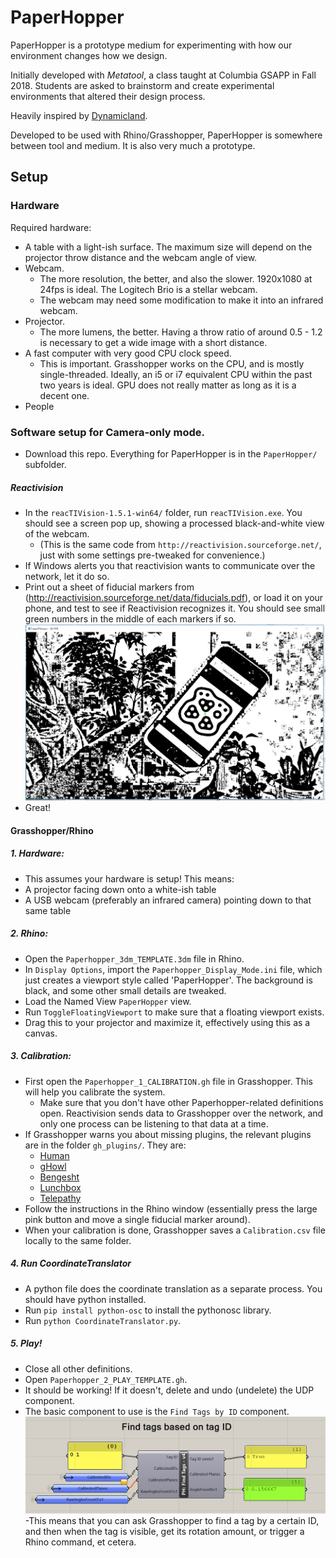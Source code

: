 # PaperHopper

PaperHopper is a prototype medium for experimenting with how our environment changes how we design.

Initially developed with _Metatool_, a class taught at Columbia GSAPP in Fall 2018. Students are asked to brainstorm and create experimental environments that altered their design process.

Heavily inspired by [Dynamicland](https://dynamicland.org/).

Developed to be used with Rhino/Grasshopper, PaperHopper is somewhere between tool and medium. It is also very much a prototype.

## Setup

### Hardware


Required hardware:
- A table with a light-ish surface. The maximum size will depend on the projector throw distance and the webcam angle of view.
- Webcam.
  - The more resolution, the better, and also the slower. 1920x1080 at 24fps is ideal. The Logitech Brio is a stellar webcam.
  - The webcam may need some modification to make it into an infrared webcam.
- Projector. 
  - The more lumens, the better. Having a throw ratio of around 0.5 - 1.2 is necessary to get a wide image with a short distance.
- A fast computer with very good CPU clock speed. 
  - This is important. Grasshopper works on the CPU, and is mostly single-threaded. Ideally, an i5 or i7 equivalent CPU within the past two years is ideal. GPU does not really matter as long as it is a decent one.
- People


### Software setup for Camera-only mode.

  - Download this repo. Everything for PaperHopper is in the `PaperHopper/` subfolder.

##### Reactivision 

  - In the `reacTIVision-1.5.1-win64/` folder, run `reacTIVision.exe`. You should see a screen pop up, showing a processed black-and-white view of the webcam.
    - (This is the same code from `http://reactivision.sourceforge.net/`, just with some settings pre-tweaked for convenience.)
  - If Windows alerts you that reactivision wants to communicate over the network, let it do so.
  - Print out a sheet of fiducial markers from (http://reactivision.sourceforge.net/data/fiducials.pdf), or load it on your phone, and test to see if Reactivision recognizes it. You should see small green numbers in the middle of each markers if so.
![reactivision.png](PaperHopper/imgs/reactivision.png)
  - Great!

#### Grasshopper/Rhino

##### 1. Hardware: 
 - This assumes your hardware is setup! This means:
  - A projector facing down onto a white-ish table
  - A USB webcam (preferably an infrared camera) pointing down to that same table

##### 2. Rhino:
 - Open the `Paperhopper_3dm_TEMPLATE.3dm` file in Rhino.
 - In `Display Options`, import the `Paperhopper_Display_Mode.ini` file, which just creates a viewport style called 'PaperHopper'. The background is black, and some other small details are tweaked.
 - Load the Named View `PaperHopper` view.
 - Run `ToggleFloatingViewport` to make sure that a floating viewport exists. 
 - Drag this to your projector and maximize it, effectively using this as a canvas.

##### 3. Calibration:
 - First open the `Paperhopper_1_CALIBRATION.gh` file in Grasshopper. This will help you calibrate the system. 
   - Make sure that you don't have other Paperhopper-related definitions open. Reactivision sends data to Grasshopper over the network, and only one process can be listening to that data at a time.
 - If Grasshopper warns you about missing plugins, the relevant plugins are in the folder `gh_plugins/`. They are:
   - [Human](https://www.food4rhino.com/app/human)
   - [gHowl](https://www.food4rhino.com/app/ghowl)
   - [Bengesht](https://www.food4rhino.com/app/bengesht)
   - [Lunchbox](https://www.food4rhino.com/app/lunchbox)
   - [Telepathy](https://www.food4rhino.com/app/telepathy)
 - Follow the instructions in the Rhino window (essentially press the large pink button and move a single fiducial marker around).
 - When your calibration is done, Grasshopper saves a `Calibration.csv` file locally to the same folder.
 
##### 4. Run CoordinateTranslator

  - A python file does the coordinate translation as a separate process. You should have python installed. 
  - Run `pip install python-osc` to install the pythonosc library.
  - Run `python CoordinateTranslator.py`.
  
##### 5. Play!

 - Close all other definitions. 
 - Open `Paperhopper_2_PLAY_TEMPLATE.gh`.
 - It should be working! If it doesn't, delete and undo (undelete) the UDP component.
 - The basic component to use is the `Find Tags by ID` component.
![FindTagsbyID.PNG](PaperHopper/imgs/FindTagsbyID.PNG)
 -This means that you can ask Grasshopper to find a tag by a certain ID, and then when the tag is visible, get its rotation amount, or trigger a Rhino command, et cetera.
